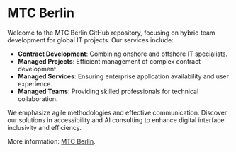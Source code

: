 # MTC Berlin

Welcome to the MTC Berlin GitHub repository, focusing on hybrid team development for global IT projects. Our services include:

- **Contract Development**: Combining onshore and offshore IT specialists.
- **Managed Projects**: Efficient management of complex contract development.
- **Managed Services**: Ensuring enterprise application availability and user experience.
- **Managed Teams**: Providing skilled professionals for technical collaboration.

We emphasize agile methodologies and effective communication. Discover our solutions in accessibility and AI consulting to enhance digital interface inclusivity and efficiency.

More information: [MTC Berlin](https://www.mtc.berlin/en).
